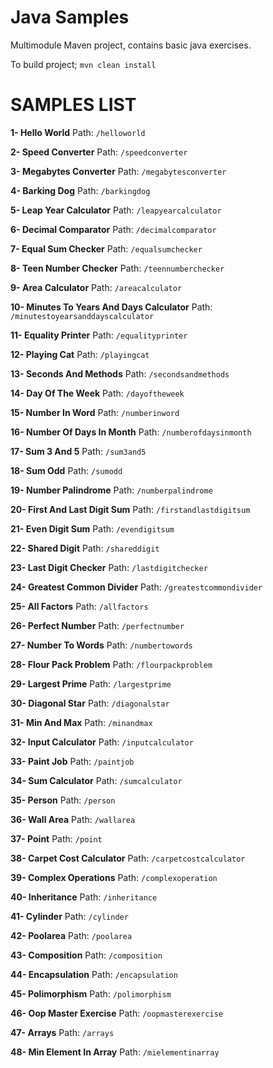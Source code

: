 # Java Samples
Multimodule Maven project, contains basic java exercises.

To build project; `mvn clean install`

# SAMPLES LIST

**1- Hello World**
Path: `/helloworld`

**2- Speed Converter**
Path: `/speedconverter`

**3- Megabytes Converter**
Path: `/megabytesconverter`

**4- Barking Dog**
Path: `/barkingdog`

**5- Leap Year Calculator**
Path: `/leapyearcalculator`

**6- Decimal Comparator**
Path: `/decimalcomparator`

**7- Equal Sum Checker**
Path: `/equalsumchecker`

**8- Teen Number Checker**
Path: `/teennumberchecker`

**9- Area Calculator**
Path: `/areacalculator`

**10- Minutes To Years And Days Calculator**
Path: `/minutestoyearsanddayscalculator`

**11- Equality Printer**
Path: `/equalityprinter`

**12- Playing Cat**
Path: `/playingcat`

**13- Seconds And Methods**
Path: `/secondsandmethods`

**14- Day Of The Week**
Path: `/dayoftheweek`

**15- Number In Word**
Path: `/numberinword`

**16- Number Of Days In Month**
Path: `/numberofdaysinmonth`

**17- Sum 3 And 5**
Path: `/sum3and5`

**18- Sum Odd**
Path: `/sumodd`

**19- Number Palindrome**
Path: `/numberpalindrome`

**20- First And Last Digit Sum**
Path: `/firstandlastdigitsum`

**21- Even Digit Sum**
Path: `/evendigitsum`

**22- Shared Digit**
Path: `/shareddigit`

**23- Last Digit Checker**
Path: `/lastdigitchecker`

**24- Greatest Common Divider**
Path: `/greatestcommondivider`

**25- All Factors**
Path: `/allfactors`

**26- Perfect Number**
Path: `/perfectnumber`

**27- Number To Words**
Path: `/numbertowords`

**28- Flour Pack Problem**
Path: `/flourpackproblem`

**29- Largest Prime**
Path: `/largestprime`

**30- Diagonal Star**
Path: `/diagonalstar`

**31- Min And Max**
Path: `/minandmax`

**32- Input Calculator**
Path: `/inputcalculator`

**33- Paint Job**
Path: `/paintjob`

**34- Sum Calculator**
Path: `/sumcalculator`

**35- Person**
Path: `/person`

**36- Wall Area**
Path: `/wallarea`

**37- Point**
Path: `/point`

**38- Carpet Cost Calculator**
Path: `/carpetcostcalculator`

**39- Complex Operations**
Path: `/complexoperation`

**40- Inheritance**
Path: `/inheritance`

**41- Cylinder**
Path: `/cylinder`

**42- Poolarea**
Path: `/poolarea`

**43- Composition**
Path: `/composition`

**44- Encapsulation**
Path: `/encapsulation`

**45- Polimorphism**
Path: `/polimorphism`

**46- Oop Master Exercise**
Path: `/oopmasterexercise`

**47- Arrays**
Path: `/arrays`

**48- Min Element In Array**
Path: `/mielementinarray`







































